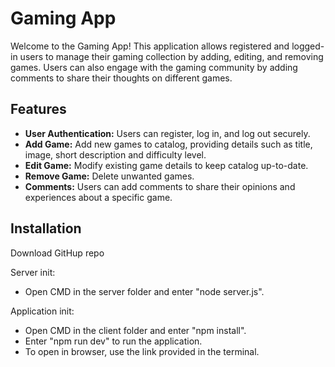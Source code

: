 # Gaming App

Welcome to the Gaming App! This application allows registered and logged-in users to manage their gaming collection by adding, editing, and removing games. Users can also engage with the gaming community by adding comments to share their thoughts on different games.

## Features

- **User Authentication:** Users can register, log in, and log out securely.
- **Add Game:** Add new games to catalog, providing details such as title, image, short description and difficulty level.
- **Edit Game:** Modify existing game details to keep catalog up-to-date.
- **Remove Game:** Delete unwanted games.
- **Comments:** Users can add comments to share their opinions and experiences about a specific game.


## Installation

Download GitHup repo

Server init:
- Open CMD in the server folder and enter "node server.js".

Application init:
- Open CMD in the client folder and enter "npm install".
- Enter "npm run dev" to run the application.
- To open in browser, use the link provided in the terminal.